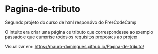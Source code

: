 # Pagina-de-tributo

Segundo projeto do curso de html responsivo do FreeCodeCamp

O intuito era criar uma página de tributo que correspondesse ao exemplo passado e que cumprise todos os requisitos propostos ao projeto
    
Visualizar em: https://mauro-domingues.github.io/Pagina-de-tributo/
